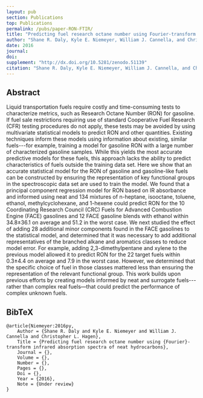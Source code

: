 ```yaml
---
layout: pub
section: Publications
top: Publications
permalink: /pubs/paper-RON-FTIR/
title: "Predicting fuel research octane number using Fourier-transform infrared absorption spectra of neat hydrocarbons"
author: "Shane R. Daly, Kyle E. Niemeyer, William J. Cannella, and Christopher L. Hagen"
date: 2016
journal:
doi:
supplement: "http://dx.doi.org/10.5281/zenodo.51139"
citation: "Shane R. Daly, Kyle E. Niemeyer, William J. Cannella, and Christopher L. Hagen (2016), Predicting fuel research octane number using Fourier-transform infrared absorption spectra of neat hydrocarbons, under review."
---
```


## Abstract

Liquid transportation fuels require costly and time-consuming tests to characterize metrics, such as Research Octane Number (RON) for gasoline. If fuel sale restrictions requiring use of standard Cooperative Fuel Research (CFR) testing procedures do not apply, these tests may be avoided by using multivariate statistical models to predict RON and other quantities. Existing techniques inform these models using information about existing, similar fuels---for example, training a model for gasoline RON with a large number of characterized gasoline samples. While this yields the most accurate predictive models for these fuels, this approach lacks the ability to predict characteristics of fuels outside the training data set. Here we show that an accurate statistical model for the RON of gasoline and gasoline-like fuels can be constructed by ensuring the representation of key functional groups in the spectroscopic data set are used to train the model. We found that a principal component regression model for RON based on IR absorbance and informed using neat and 134 mixtures of n-heptane, isooctane, toluene, ethanol, methylcyclohexane, and 1-hexene could predict RON for the 10 Coordinating Research Council (CRC) Fuels for Advanced Combustion Engine (FACE) gasolines and 12 FACE gasoline blends with ethanol within 34.8±36.1 on average and 51.2 in the worst case. We next studied the effect of adding 28 additional minor components found in the FACE gasolines to the statistical model, and determined that it was necessary to add additional representatives of the branched alkane and aromatics classes to reduce model error. For example, adding 2,3-dimethylpentane and xylene to the previous model allowed it to predict RON for the 22 target fuels within 0.3±4.4 on average and 7.9 in the worst case. However, we determined that the specific choice of fuel in those classes mattered less than ensuring the representation of the relevant functional group. This work builds upon previous efforts by creating models informed by neat and surrogate fuels---rather than complex real fuels—that could predict the performance of complex unknown fuels.

## BibTeX

    @article{Niemeyer:2016py,
        Author = {Shane R. Daly and Kyle E. Niemeyer and William J. Cannella and Christopher L. Hagen},
        Title = {Predicting fuel research octane number using {Fourier}-transform infrared absorption spectra of neat hydrocarbons},
        Journal = {},
        Volume = {},
        Number = {},
        Pages = {},
        Doi = {},
        Year = {2016},
        Note = {Under review}
    }
